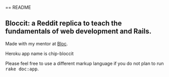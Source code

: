 == README

## Bloccit: a Reddit replica to teach the fundamentals of web development and Rails.

Made with my mentor at [Bloc](http://bloc.io).

Heroku app name is chip-bloccit


Please feel free to use a different markup language if you do not plan to run
<tt>rake doc:app</tt>.
